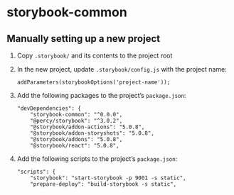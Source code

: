 # storybook-common

## Manually setting up a new project
1. Copy `.storybook/` and its contents to the project root

2. In the new project, update `.storybook/config.js` with the project name:
    ```
    addParameters(storybookOptions('project-name'));
    
    ```

3. Add the following packages to the project’s `package.json`:
    ```
    "devDependencies": {
        "storybook-common": "^0.0.0",
        "@percy/storybook": "^3.0.2",
        "@storybook/addon-actions": "5.0.8",
        "@storybook/addon-storyshots": "5.0.8",
        "@storybook/addons": "5.0.8",
        "@storybook/react": "5.0.8",
    ```

4. Add the following scripts to the project’s `package.json`:
    ```
    "scripts": {
        "storybook": "start-storybook -p 9001 -s static",
        "prepare-deploy": "build-storybook -s static",
    ```
